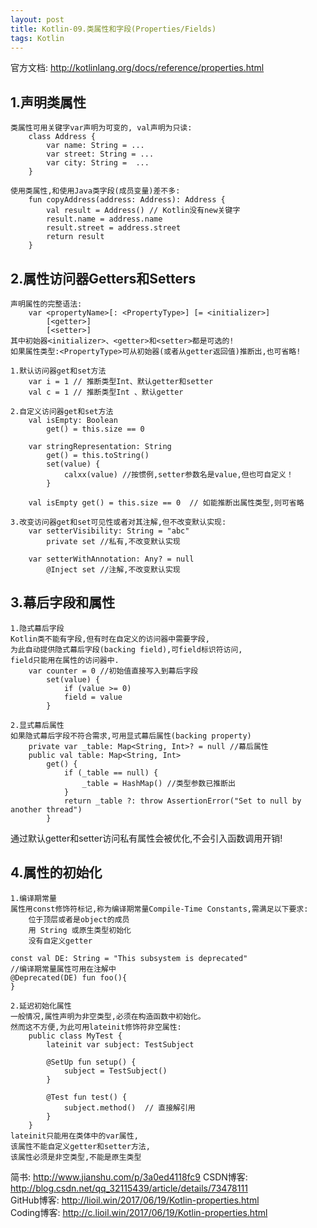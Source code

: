 ```yaml
---
layout: post
title: Kotlin-09.类属性和字段(Properties/Fields)
tags: Kotlin
---
```

官方文档: http://kotlinlang.org/docs/reference/properties.html
 
## 1.声明类属性
    类属性可用关键字var声明为可变的, val声明为只读:
        class Address {
            var name: String = ...
            var street: String = ...
            var city: String =  ...         
        }

    使用类属性,和使用Java类字段(成员变量)差不多:
        fun copyAddress(address: Address): Address {
            val result = Address() // Kotlin没有new关键字
            result.name = address.name
            result.street = address.street       
            return result
        }

## 2.属性访问器Getters和Setters
    声明属性的完整语法:
        var <propertyName>[: <PropertyType>] [= <initializer>]
            [<getter>]
            [<setter>]
    其中初始器<initializer>、<getter>和<setter>都是可选的!
    如果属性类型:<PropertyType>可从初始器(或者从getter返回值)推断出,也可省略!

    1.默认访问器get和set方法   
        var i = 1 // 推断类型Int、默认getter和setter
        val c = 1 // 推断类型Int 、默认getter

    2.自定义访问器get和set方法
        val isEmpty: Boolean
            get() = this.size == 0   

        var stringRepresentation: String
            get() = this.toString()
            set(value) {
                calxx(value) //按惯例,setter参数名是value,但也可自定义！
            }

        val isEmpty get() = this.size == 0  // 如能推断出属性类型,则可省略

    3.改变访问器get和set可见性或者对其注解,但不改变默认实现:
        var setterVisibility: String = "abc"
            private set //私有,不改变默认实现

        var setterWithAnnotation: Any? = null
            @Inject set //注解,不改变默认实现

## 3.幕后字段和属性
    1.隐式幕后字段
    Kotlin类不能有字段,但有时在自定义的访问器中需要字段,
    为此自动提供隐式幕后字段(backing field),可field标识符访问,
    field只能用在属性的访问器中.
        var counter = 0 //初始值直接写入到幕后字段
            set(value) {
                if (value >= 0)
                field = value
            }

    2.显式幕后属性
    如果隐式幕后字段不符合需求,可用显式幕后属性(backing property)
        private var _table: Map<String, Int>? = null //幕后属性
        public val table: Map<String, Int>
            get() {
                if (_table == null) {
                    _table = HashMap() //类型参数已推断出
                }
                return _table ?: throw AssertionError("Set to null by another thread")
            }
   通过默认getter和setter访问私有属性会被优化,不会引入函数调用开销!

## 4.属性的初始化
    1.编译期常量
    属性用const修饰符标记,称为编译期常量Compile-Time Constants,需满足以下要求:
        位于顶层或者是object的成员
        用 String 或原生类型初始化
        没有自定义getter
    
    const val DE: String = "This subsystem is deprecated"
    //编译期常量属性可用在注解中
    @Deprecated(DE) fun foo(){        
    }

    2.延迟初始化属性
    一般情况,属性声明为非空类型,必须在构造函数中初始化。
    然而这不方便,为此可用lateinit修饰符非空属性:
        public class MyTest {
            lateinit var subject: TestSubject

            @SetUp fun setup() {
                subject = TestSubject()
            }

            @Test fun test() {
                subject.method()  // 直接解引用
            }
        }
    lateinit只能用在类体中的var属性,
    该属性不能自定义getter和setter方法,
    该属性必须是非空类型,不能是原生类型

简书: http://www.jianshu.com/p/3a0ed4118fc9
CSDN博客: http://blog.csdn.net/qq_32115439/article/details/73478111   
GitHub博客: http://lioil.win/2017/06/19/Kotlin-properties.html   
Coding博客: http://c.lioil.win/2017/06/19/Kotlin-properties.html